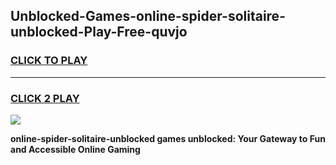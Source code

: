 
## Unblocked-Games-online-spider-solitaire-unblocked-Play-Free-quvjo
<h3>
<a href="https://premium76.site?title=online-spider-solitaire-unblocked&ref=18A1">CLICK TO PLAY</a></h3>
<hr>

<h3>
<a href="https://premium76.site?title=online-spider-solitaire-unblocked&ref=18A1">CLICK 2 PLAY</a>
  
</h3>

<a href="https://premium76.site?title=online-spider-solitaire-unblocked&ref=18A1"><img src="https://clearcache.store/games.png"></a>


**online-spider-solitaire-unblocked games unblocked: Your Gateway to Fun and Accessible Online Gaming**
